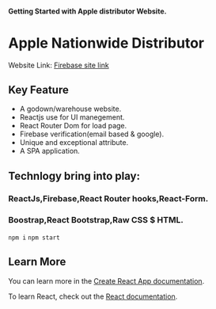 #### Getting Started with Apple distributor Website.

# Apple Nationwide Distributor


Website Link: [Firebase site link](https://apple-nationwide-distributor.web.app/)


## Key Feature
- A godown/warehouse website.
-  Reactjs use for UI manegement.
- React Router Dom for load page.
- Firebase verification(email based & google).
- Unique and exceptional attribute.
- A SPA application.

## Technlogy bring into play:

### ReactJs,Firebase,React Router hooks,React-Form.
### Boostrap,React Bootstrap,Raw CSS $ HTML.


`npm i`
`npm start`


## Learn More

You can learn more in the [Create React App documentation](https://facebook.github.io/create-react-app/docs/getting-started).

To learn React, check out the [React documentation](https://reactjs.org/).

